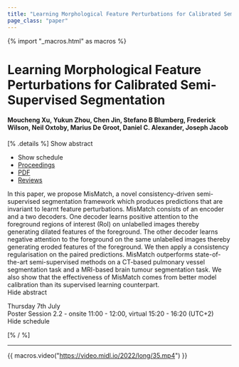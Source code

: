 ```yaml
---
title: "Learning Morphological Feature Perturbations for Calibrated Semi-Supervised Segmentation"
page_class: "paper"
---
```


{% import "_macros.html" as macros %}

# Learning Morphological Feature Perturbations for Calibrated Semi-Supervised Segmentation

#### Moucheng Xu, Yukun Zhou, Chen Jin, Stefano B Blumberg, Frederick Wilson, Neil Oxtoby, Marius De Groot, Daniel C. Alexander, Joseph Jacob

[% .details %]
<a class="toggle_visibility" data-selector=".abstract" data-level="3">Show abstract</a>
- <a class="toggle_visibility" data-selector=".schedule" data-level="3">Show schedule</a>
- <a href="">Proceedings</a>
- <a href="https://openreview.net/pdf?id=OL6tAasXCmi">PDF</a>
- <a href="https://openreview.net/forum?id=OL6tAasXCmi">Reviews</a>

<p>
    <span class="abstract">
        In this paper, we propose MisMatch, a novel consistency-driven semi-supervised segmentation framework which produces predictions that are invariant to learnt feature perturbations. MisMatch consists of an encoder and a two decoders. One decoder learns positive attention to the foreground regions of interest (RoI) on unlabelled images thereby generating dilated features of the foreground. The other decoder learns negative attention to the foreground on the same unlabelled images thereby generating eroded features of the foreground. We then apply a consistency regularisation on the paired predictions. MisMatch outperforms state-of-the-art semi-supervised methods on a CT-based pulmonary vessel segmentation task and a MRI-based brain tumour segmentation task. We also show that the effectiveness of MisMatch comes from better model calibration than its supervised learning counterpart. 
        <br>
        <span class="actions"><a class="toggle_visibility" data-level="2">Hide abstract</a></span>
    </span>
</p>

<p>
    <span class="schedule">
        Thursday 7th July<br>Poster Session 2.2 - onsite 11:00 - 12:00, virtual 15:20 - 16:20 (UTC+2)
        <br>
        <span class="actions"><a class="toggle_visibility" data-level="2">Hide schedule</a></span>
    </span>
</p>

[% / %]


---
{{ macros.video("https://video.midl.io/2022/long/35.mp4") }}
